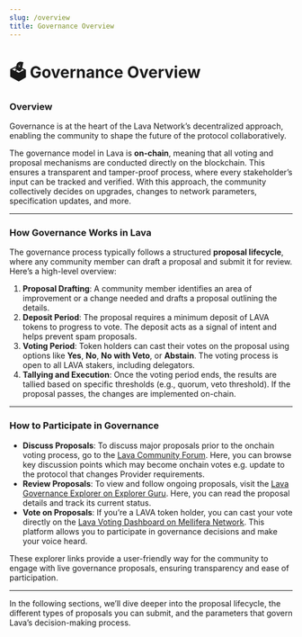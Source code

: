 ```yaml
---
slug: /overview
title: Governance Overview
---
```


# 🗳️ Governance Overview

### Overview

Governance is at the heart of the Lava Network’s decentralized approach, enabling the community to shape the future of the protocol collaboratively.

The governance model in Lava is **on-chain**, meaning that all voting and proposal mechanisms are conducted directly on the blockchain. This ensures a transparent and tamper-proof process, where every stakeholder’s input can be tracked and verified. With this approach, the community collectively decides on upgrades, changes to network parameters, specification updates, and more.

---

### How Governance Works in Lava

The governance process typically follows a structured **proposal lifecycle**, where any community member can draft a proposal and submit it for review. Here’s a high-level overview:

1. **Proposal Drafting**: A community member identifies an area of improvement or a change needed and drafts a proposal outlining the details.
2. **Deposit Period**: The proposal requires a minimum deposit of LAVA tokens to progress to vote. The deposit acts as a signal of intent and helps prevent spam proposals. 
3. **Voting Period**: Token holders can cast their votes on the proposal using options like **Yes**, **No**, **No with Veto**, or **Abstain**. The voting process is open to all LAVA stakers, including delegators.
4. **Tallying and Execution**: Once the voting period ends, the results are tallied based on specific thresholds (e.g., quorum, veto threshold). If the proposal passes, the changes are implemented on-chain.

---

### How to Participate in Governance

- **Discuss Proposals**: To discuss major proposals prior to the onchain voting process, go to the [Lava Community Forum](https://community.lavanet.xyz). Here, you can browse key discussion points which may become onchain votes e.g. update to the protocol that changes Provider requirements. 
- **Review Proposals**: To view and follow ongoing proposals, visit the [Lava Governance Explorer on Explorer Guru](https://lava.explorers.guru/proposals). Here, you can read the proposal details and track its current status.
- **Vote on Proposals**: If you’re a LAVA token holder, you can cast your vote directly on the [Lava Voting Dashboard on Mellifera Network](https://lava-explorer.mellifera.network/lava/gov). This platform allows you to participate in governance decisions and make your voice heard.

These explorer links provide a user-friendly way for the community to engage with live governance proposals, ensuring transparency and ease of participation.

---

In the following sections, we’ll dive deeper into the proposal lifecycle, the different types of proposals you can submit, and the parameters that govern Lava’s decision-making process.
